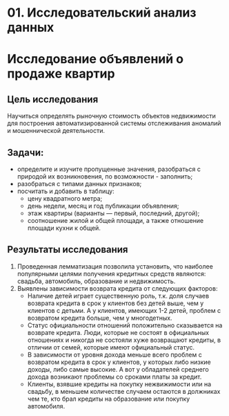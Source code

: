 # 01. Исследовательский анализ данных

# Исследование объявлений о продаже квартир

## Цель исследования
Научиться определять рыночную стоимость объектов недвижимости для построения автоматизированной системы отслеживания аномалий и мошеннической деятельности.

## Задачи:

  - определите и изучите пропущенные значения, разобраться с природой их возникновения, по возможности - заполнить;
  - разобраться с типами данных признаков;
  - посчитать и добавить в таблицу:
      * цену квадратного метра;
      * день недели, месяц и год публикации объявления;
      * этаж квартиры (варианты — первый, последний, другой);
      * соотношение жилой и общей площади, а также отношение площади кухни к общей.

## Результаты исследования

1. Проведенная лемматизация позволила установить, что наиболее популярными целями получения кредитных средств являются: свадьба, автомобиль, образование и недвижимость.
2. Выявлены зависимости возврата кредита от следующих факторов:
    - Наличие детей играет существенную роль, т.к. доля случаев возврата кредита в срок у клиентов без детей выше, чем у клиентов с детьми. А у клиентов, имеющих 1-2 детей, проблем с возвратом кредита больше, чем у многодетных.
    - Статус официальности отношений положительно сказывается на возврате кредита. Люди, которые не состоят в официальных отношениях и никогда не состояли хуже возвращают кредиты, в отличии от семей, которые имеют официальный статус.
    - В зависимости от уровня дохода меньше всего проблем с возвратом кредита в срок у клиентов, у которых либо низкие доходы, либо самые высокие. А вот у обладателей среднего дохода возникают проблемы со сроками платы за кредит.
    - Клиенты, взявшие кредиты на покупку нежвижимости или на свадьбу, в меньшем количестве случаем остаются в должниках чем те, кто брал кредиты на образование или покупку автомобиля.
